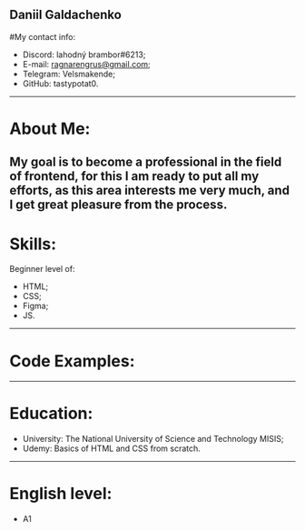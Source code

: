 **Daniil Galdachenko**
---
#My contact info:
- Discord: lahodný brambor#6213;
- E-mail: ragnarengrus@gmail.com;
- Telegram: Velsmakende;
- GitHub: tastypotat0.
---
# About Me:


My goal is to become a professional in the field of frontend, for this I am ready to put all my efforts, as this area interests me very much, and I get great pleasure from the process.
---
# Skills:
Beginner level of:
 - HTML;
 - CSS; 
 - Figma;
 - JS.
---
# Code Examples:

---
# Education:

- University: The National University of Science and Technology MISIS;
- Udemy: Basics of HTML and CSS from scratch.
---
# English level:
- A1


